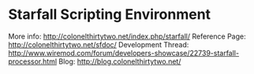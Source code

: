 Starfall Scripting Environment
==============================

More info: http://colonelthirtytwo.net/index.php/starfall/
Reference Page: http://colonelthirtytwo.net/sfdoc/
Development Thread: http://www.wiremod.com/forum/developers-showcase/22739-starfall-processor.html
Blog: http://blog.colonelthirtytwo.net/
